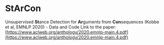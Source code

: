 # StArCon
Unsupervised **St**ance Detection for **Ar**guments from **Con**sequences (Kobbe et al, EMNLP 2020) - Data and Code
Link to the paper: [https://www.aclweb.org/anthology/2020.emnlp-main.4.pdf](https://www.aclweb.org/anthology/2020.emnlp-main.4.pdf)
